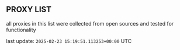 ## PROXY LIST

all proxies in this list were collected from open sources and tested for functionality

last update: `2025-02-23 15:19:51.113253+00:00` UTC